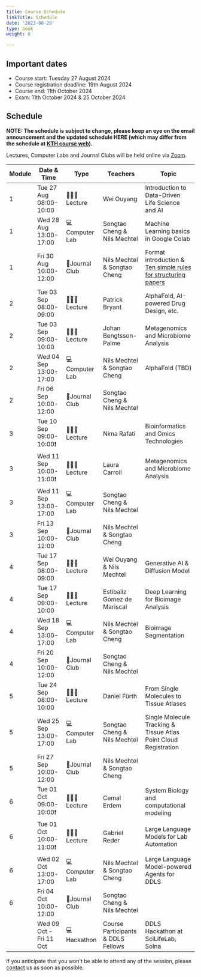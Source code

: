 ```yaml
---
title: Course Schedule
linkTitle: Schedule
date: '2023-08-29'
type: book
weight: 8

---
```

## Important dates

- Course start: Tuesday 27 August 2024
- Course registration deadline: 19th August 2024
- Course end: 11th October 2024
- Exam: 11th October 2024 & 25 October 2024

## Schedule

**NOTE: The schedule is subject to change, please keep an eye on the email announcement and the updated schedule HERE (which may differ from the schedule at [KTH course web](https://www.kth.se/social/course/SK2538/calendar/)).**

Lectures, Computer Labs and Journal Clubs will be held online via [Zoom](https://kth-se.zoom.us/j/69812177998).

| Module | Date & Time             | Type          | Teachers                           | Topic                                                                                                                                           |
|--------|-------------------------|---------------|------------------------------------|-------------------------------------------------------------------------------------------------------------------------------------------------|
| 1      | Tue 27 Aug 08:00-10:00  | 🧑🏻‍🏫Lecture    | Wei Ouyang                         | Introduction to Data-Driven Life Science and AI                                                                                                 |
| 1      | Wed 28 Aug 13:00-17:00  | 💻Computer Lab | Songtao Cheng & Nils Mechtel       | Machine Learning basics in Google Colab                                                                                                         |
| 1      | Fri 30 Aug 10:00-12:00  | 💬Journal Club | Nils Mechtel & Songtao Cheng       | Format introduction & [Ten simple rules for structuring papers](https://journals.plos.org/ploscompbiol/article?id=10.1371/journal.pcbi.1005619) |
| 2      | Tue 03 Sep 08:00-09:00  | 🧑🏻‍🏫Lecture    | Patrick Bryant                     | AlphaFold, AI-powered Drug Design, etc.                                                                                                         |
| 2      | Tue 03 Sep 09:00-10:00  | 🧑🏻‍🏫Lecture    | Johan Bengtsson-Palme              | Metagenomics and Microbiome Analysis                                                                                                            |
| 2      | Wed 04 Sep 13:00-17:00  | 💻Computer Lab | Nils Mechtel & Songtao Cheng       | AlphaFold (TBD)                                                                                                                                 |
| 2      | Fri 06 Sep 10:00-12:00  | 💬Journal Club | Songtao Cheng & Nils Mechtel       |                                                                                                                                                 |
| 3      | Tue 10 Sep 09:00-10:00❗️ | 🧑🏻‍🏫Lecture    | Nima Rafati                        | Bioinformatics and Omics Technologies                                                                                                           |
| 3      | Wed 11 Sep 10:00-11:00❗️ | 🧑🏻‍🏫Lecture    | Laura Carroll                      | Metagenomics and Microbiome Analysis                                                                                                            |
| 3      | Wed 11 Sep 13:00-17:00  | 💻Computer Lab | Songtao Cheng & Nils Mechtel       |                                                                                                                                                 |
| 3      | Fri 13 Sep 10:00-12:00  | 💬Journal Club | Nils Mechtel & Songtao Cheng       |                                                                                                                                                 |
| 4      | Tue 17 Sep 08:00-09:00  | 🧑🏻‍🏫Lecture    | Wei Ouyang & Nils Mechtel          | Generative AI & Diffusion Model                                                                                                                 |
| 4      | Tue 17 Sep 09:00-10:00  | 🧑🏻‍🏫Lecture    | Estibaliz Gómez de Mariscal        | Deep Learning for Bioimage Analysis                                                                                                             |
| 4      | Wed 18 Sep 13:00-17:00  | 💻Computer Lab | Nils Mechtel & Songtao Cheng       | Bioimage Segmentation                                                                                                                           |
| 4      | Fri 20 Sep 10:00-12:00  | 💬Journal Club | Songtao Cheng & Nils Mechtel       |                                                                                                                                                 |
| 5      | Tue 24 Sep 08:00-10:00  | 🧑🏻‍🏫Lecture    | Daniel Fürth                       | From Single Molecules to Tissue Atlases                                                                                                         |
| 5      | Wed 25 Sep 13:00-17:00  | 💻Computer Lab | Songtao Cheng & Nils Mechtel       | Single Molecule Tracking & Tissue Atlas Point Cloud Registration                                                                                |
| 5      | Fri 27 Sep 10:00-12:00  | 💬Journal Club | Nils Mechtel & Songtao Cheng       |                                                                                                                                                 |
| 6      | Tue 01 Oct 09:00-10:00❗️ | 🧑🏻‍🏫Lecture    | Cemal Erdem                        | System Biology and computational modeling                                                                                                       |
| 6      | Tue 01 Oct 10:00-11:00❗️ | 🧑🏻‍🏫Lecture    | Gabriel Reder                      | Large Language Models for Lab Automation                                                                                                        |
| 6      | Wed 02 Oct 13:00-17:00  | 💻Computer Lab | Nils Mechtel & Songtao Cheng       | Large Language Model-powered Agents for DDLS                                                                                                    |
| 6      | Fri 04 Oct 10:00-12:00  | 💬Journal Club | Songtao Cheng & Nils Mechtel       |                                                                                                                                                 |
|        | Wed 09 Oct - Fri 11 Oct | 💻Hackathon    | Course Participants & DDLS Fellows | DDLS Hackathon at SciLifeLab, Solna                                                                                                             |

If you anticipate that you won't be able to attend any of the session, please [contact](/contact) us as soon as possible. 
